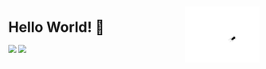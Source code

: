 <img src="https://raw.githubusercontent.com/drendog/drendog/master/bug.gif" 
    alt="bug"
    width="150"
    align="right"
    >

# Hello World! 👋 

<img src="https://github-readme-stats.vercel.app/api?username=drendog&show_icons=true&bg_color=0d1117&text_color=f8e3a1&title_color=f9826c&icon_color=6e40c9">
<img src="https://github-readme-stats.vercel.app/api/top-langs/?username=drendog&layout=compact&bg_color=0d1117&text_color=f8e3a1&title_color=f9826c&icon_color=6e40c9&langs_count=10">


<!-- 
**drendog/drendog** is a ✨ _special_ ✨ repository because its `README.md` (this file) appears on your GitHub profile.

Here are some ideas to get you started:

- 🔭 I’m currently working on ...
- 🌱 I’m currently learning ...
- 👯 I’m looking to collaborate on ...
- 🤔 I’m looking for help with ...
- 💬 Ask me about ...
- 📫 How to reach me: ...
- 😄 Pronouns: ...
- ⚡ Fun fact: ...
-->
